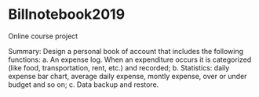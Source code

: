 # Billnotebook2019

Online course project

Summary:
Design a personal book of account that includes the following functions:
a. An expense log. When an expenditure occurs it is categorized (like food, transportation, rent, etc.) and recorded;
b. Statistics: daily expense bar chart, average daily expense, montly expense, over or under budget and so on;
c. Data backup and restore.
